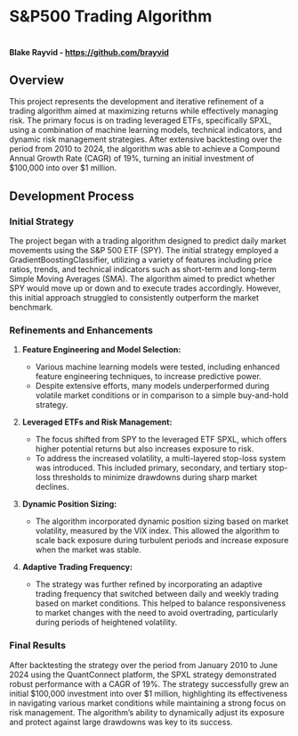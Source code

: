 # S&P500 Trading Algorithm
<a href="https://colab.research.google.com/github/brayvid/sp500-forecast/blob/main/sp500_forecast.ipynb" rel="Open in Colab"><img src="https://colab.research.google.com/assets/colab-badge.svg" alt="" /></a>
<h4>Blake Rayvid - <a href=https://github.com/brayvid>https://github.com/brayvid</a></h4>

## Overview

This project represents the development and iterative refinement of a trading algorithm aimed at maximizing returns while effectively managing risk. The primary focus is on trading leveraged ETFs, specifically SPXL, using a combination of machine learning models, technical indicators, and dynamic risk management strategies. After extensive backtesting over the period from 2010 to 2024, the algorithm was able to achieve a Compound Annual Growth Rate (CAGR) of 19%, turning an initial investment of $100,000 into over $1 million.

## Development Process

### Initial Strategy

The project began with a trading algorithm designed to predict daily market movements using the S&P 500 ETF (SPY). The initial strategy employed a GradientBoostingClassifier, utilizing a variety of features including price ratios, trends, and technical indicators such as short-term and long-term Simple Moving Averages (SMA). The algorithm aimed to predict whether SPY would move up or down and to execute trades accordingly. However, this initial approach struggled to consistently outperform the market benchmark.

### Refinements and Enhancements

1. **Feature Engineering and Model Selection:**
   - Various machine learning models were tested, including enhanced feature engineering techniques, to increase predictive power.
   - Despite extensive efforts, many models underperformed during volatile market conditions or in comparison to a simple buy-and-hold strategy.

2. **Leveraged ETFs and Risk Management:**
   - The focus shifted from SPY to the leveraged ETF SPXL, which offers higher potential returns but also increases exposure to risk.
   - To address the increased volatility, a multi-layered stop-loss system was introduced. This included primary, secondary, and tertiary stop-loss thresholds to minimize drawdowns during sharp market declines.

3. **Dynamic Position Sizing:**
   - The algorithm incorporated dynamic position sizing based on market volatility, measured by the VIX index. This allowed the algorithm to scale back exposure during turbulent periods and increase exposure when the market was stable.

4. **Adaptive Trading Frequency:**
   - The strategy was further refined by incorporating an adaptive trading frequency that switched between daily and weekly trading based on market conditions. This helped to balance responsiveness to market changes with the need to avoid overtrading, particularly during periods of heightened volatility.

### Final Results

After backtesting the strategy over the period from January 2010 to June 2024 using the QuantConnect platform, the SPXL strategy demonstrated robust performance with a CAGR of 19%. The strategy successfully grew an initial $100,000 investment into over $1 million, highlighting its effectiveness in navigating various market conditions while maintaining a strong focus on risk management. The algorithm’s ability to dynamically adjust its exposure and protect against large drawdowns was key to its success.